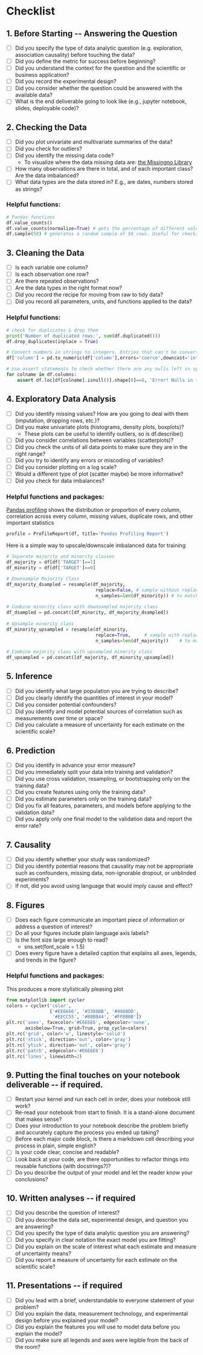 # Checklist

## 1. Before Starting -- Answering the Question

- [ ] Did you specify the type of data analytic question (e.g. exploration, association causality) before touching the data?
- [ ] Did you define the metric for success before beginning?
- [ ] Did you understand the context for the question and the scientific or business application?
- [ ] Did you record the experimental design?
- [ ] Did you consider whether the question could be answered with the available data?
- [ ] What is the end deliverable going to look like (e.g., jupyter notebook, slides, deployable code)?

##  2. Checking the Data

- [ ] Did you plot univariate and multivariate summaries of the data?
- [ ] Did you check for outliers?
- [ ] Did you identify the missing data code? 
	- To visualize where the data missing data are: [the Missingno Library](https://www.geeksforgeeks.org/python-visualize-missing-values-nan-values-using-missingno-library/)
- [ ] How many observations are there in total, and of each important class? Are the data imbalanced?
- [ ] What data types are the data stored in? E.g., are dates, numbers stored as strings?

### Helpful functions:
```python
# Pandas functions
df.value_counts()
df.value_counts(normalize=True) # gets the percentage of different value counts
df.sample(50) # generates a random sample of 50 rows. Useful for checking your own intuition about data
```

## 3. Cleaning the Data

- [ ] Is each variable one column?
- [ ] Is each observation one row?
- [ ] Are there repeated observations?
- [ ] Are the data types in the right format now?
- [ ] Did you record the recipe for moving from raw to tidy data?
- [ ] Did you record all parameters, units, and functions applied to the data?

### Helpful functions:
```python
# check for duplicates & drop them
print('Number of duplicated rows:', sum(df.duplicated()))
df.drop_duplicates(inplace = True)

# Convert numbers in strings to integers. Entries that can't be converted will be null now. Need to fill those in or drop. 
df['column'] = pd.to_numeric(df['column'],errors='coerce',downcast='integer')

# Use assert statements to check whether there are any nulls left in specified columns:
for colname in df.columns:
	assert df.loc[df[colname].isnull()].shape[0]==0, 'Error! Nulls in {}'.format(colname)
```

## 4. Exploratory Data Analysis

- [ ] Did you identify missing values? How are you going to deal with them (imputation, dropping rows, etc.)?
- [ ] Did you make univariate plots (histograms, density plots, boxplots)?
	- These plots can be useful to identify outliers, so is df.describe()
- [ ] Did you consider correlations between variables (scatterplots)?
- [ ] Did you check the units of all data points to make sure they are in the right range?
- [ ] Did you try to identify any errors or miscoding of variables?
- [ ] Did you consider plotting on a log scale?
- [ ] Would a different type of plot (scatter maybe) be more informative?
- [ ] Did you check for data imbalances?

### Helpful functions and packages:
[Pandas profiling](https://github.com/pandas-profiling/pandas-profiling) shows the distribution or proportion of every column, correlation across every column, missing values, duplicate rows, and other important statistics
```python
profile = ProfileReport(df, title='Pandas Profiling Report')
```
Here is a simple way to upscale/downscale imbalanced data for training
```python
# Separate majority and minority classes
df_majority = df[df['TARGET']==1]
df_minority = df[df['TARGET']==0]

# Downsample Majority Class
df_majority_dsampled = resample(df_majority, 
                                 replace=False, # sample without replacement
                                 n_samples=len(df_minority)) # to match minority class
 
# Combine minority class with downsampled majority class
df_dsampled = pd.concat([df_minority, df_majority_dsampled])
 
# Upsample minority class
df_minority_upsampled = resample(df_minority, 
                                 replace=True,     # sample with replacement
                                 n_samples=len(df_majority))    # to match majority class
 
# Combine majority class with upsampled minority class
df_upsampled = pd.concat([df_majority, df_minority_upsampled])
```



## 5. Inference

- [ ] Did you identify what large population you are trying to describe?
- [ ] Did you clearly identify the quantities of interest in your model?
- [ ] Did you consider potential confounders?
- [ ] Did you identify and model potential sources of correlation such as measurements over time or space?
- [ ] Did you calculate a measure of uncertainty for each estimate on the scientific scale?

## 6. Prediction

- [ ] Did you identify in advance your error measure?
- [ ] Did you immediately split your data into training and validation?
- [ ] Did you use cross validation, resampling, or bootstrapping only on the training data?
- [ ] Did you create features using only the training data?
- [ ] Did you estimate parameters only on the training data?
- [ ] Did you fix all features, parameters, and models before applying to the validation data?
- [ ] Did you apply only one final model to the validation data and report the error rate?

## 7. Causality

- [ ] Did you identify whether your study was randomized?
- [ ] Did you identify potential reasons that causality may not be appropriate such as confounders, missing data, non-ignorable dropout, or unblinded experiments?
- [ ] If not, did you avoid using language that would imply cause and effect?

## 8. Figures

- [ ] Does each figure communicate an important piece of information or address a question of interest?
- [ ] Do all your figures include plain language axis labels?
- [ ] Is the font size large enough to read?
	- sns.set(font_scale = 1.5)
- [ ] Does every figure have a detailed caption that explains all axes, legends, and trends in the figure?

### Helpful functions and packages:
This produces a more stylistically pleasing plot
```python
from matplotlib import cycler
colors = cycler('color',
                ['#EE6666', '#3388BB', '#9988DD',
                 '#EECC55', '#88BB44', '#FFBBBB'])
plt.rc('axes', facecolor='#E6E6E6', edgecolor='none',
       axisbelow=True, grid=True, prop_cycle=colors)
plt.rc('grid', color='w', linestyle='solid')
plt.rc('xtick', direction='out', color='gray')
plt.rc('ytick', direction='out', color='gray')
plt.rc('patch', edgecolor='#E6E6E6')
plt.rc('lines', linewidth=2)
```
## 9. Putting the final touches on your notebook deliverable -- if required.

- [ ] Restart your kernel and run each cell in order, does your notebook still work?
- [ ] Re-read your notebook from start to finish. It is a stand-alone document that makes sense?
- [ ] Does your introduction to your notebook describe the problem briefly and accurately capture the process you ended up taking?
- [ ] Before each major code block, is there a markdown cell describing your process in plain, simple english?
- [ ] Is your code clear, concise and readable?
- [ ] Look back at your code, are there opportunities to refactor things into reusable functions (with docstrings?)?
- [ ] Do you describe the output of your model and let the reader know your conclusions?

## 10. Written analyses -- if required

- [ ] Did you describe the question of interest?
- [ ] Did you describe the data set, experimental design, and question you are answering?
- [ ] Did you specify the type of data analytic question you are answering?
- [ ] Did you specify in clear notation the exact model you are fitting?
- [ ] Did you explain on the scale of interest what each estimate and measure of uncertainty means?
- [ ] Did you report a measure of uncertainty for each estimate on the scientific scale?

## 11. Presentations -- if required

- [ ] Did you lead with a brief, understandable to everyone statement of your problem?
- [ ] Did you explain the data, measurement technology, and experimental design before you explained your model?
- [ ] Did you explain the features you will use to model data before you explain the model?
- [ ] Did you make sure all legends and axes were legible from the back of the room?
